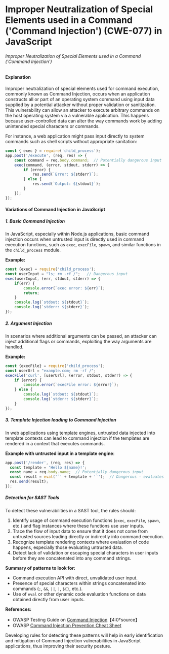 # Improper Neutralization of Special Elements used in a Command ('Command Injection') (CWE-077) in JavaScript

###### Improper Neutralization of Special Elements used in a Command ('Command Injection')

#### Explanation

Improper neutralization of special elements used for command execution, commonly known as Command Injection, occurs when an application constructs all or part of an operating system command using input data supplied by a potential attacker without proper validation or sanitization. This vulnerability can allow an attacker to execute arbitrary commands on the host operating system via a vulnerable application. This happens because user-controlled data can alter the way commands work by adding unintended special characters or commands.

For instance, a web application might pass input directly to system commands such as shell scripts without appropriate sanitation:
```javascript
const { exec } = require('child_process');
app.post('/execute', (req, res) => {
    const command = req.body.command;  // Potentially dangerous input
    exec(command, (error, stdout, stderr) => {
        if (error) {
            res.send(`Error: ${stderr}`);
        } else {
            res.send(`Output: ${stdout}`);
        }
    });
});
```

#### Variations of Command Injection in JavaScript

##### 1. Basic Command Injection
In JavaScript, especially within Node.js applications, basic command injection occurs when untrusted input is directly used in command execution functions, such as `exec`, `execFile`, `spawn`, and similar functions in the `child_process` module.

**Example:**
```javascript
const {exec} = require('child_process');
const userInput = "ls; rm -rf /";   // Dangerous input
exec(userInput, (err, stdout, stderr) => {
    if(err) {
        console.error(`exec error: ${err}`);
        return;
    }
    console.log(`stdout: ${stdout}`);
    console.log(`stderr: ${stderr}`);
});
```

##### 2. Argument Injection
In scenarios where additional arguments can be passed, an attacker can inject additional flags or commands, exploiting the way arguments are handled.

**Example:**
```javascript
const {execFile} = require('child_process');
const userUrl = "example.com; rm -rf /";
execFile('curl', [userUrl], (error, stdout, stderr) => {
    if (error) {
        console.error(`execFile error: ${error}`);
    } else {
        console.log(`stdout: ${stdout}`);
        console.log(`stderr: ${stderr}`);
    }
});
```

##### 3. Template Injection leading to Command Injection
In web applications using template engines, untrusted data injected into template contexts can lead to command injection if the templates are rendered in a context that executes commands.

**Example with untrusted input in a template engine**:
```javascript
app.post('/render', (req, res) => {
  const template = 'Hello ${name}!';
  const name = req.body.name;  // Potentially dangerous input
  const result = eval('`' + template + '`');  // Dangerous - evaluates untrusted input
  res.send(result);
});
```

##### Detection for SAST Tools

To detect these vulnerabilities in a SAST tool, the rules should:
1. Identify usage of command execution functions (`exec`, `execFile`, `spawn`, etc.) and flag instances where these functions use user inputs.
2. Trace the flow of input data to ensure that it does not come from untrusted sources leading directly or indirectly into command execution.
3. Recognize template rendering contexts where evaluation of code happens, especially those evaluating untrusted data.
4. Detect lack of validation or escaping special characters in user inputs before they are concatenated into any command strings.

**Summary of patterns to look for:**
- Command execution API with direct, unvalidated user input.
- Presence of special characters within strings concatenated into commands (`;`, `&&`, `||`, `|`, `${}`, etc.).
- Use of `eval` or other dynamic code evaluation functions on data obtained directly from user inputs.

**References:**
- OWASP Testing Guide on [Command Injection](https://owasp.org/www-project-web-security-testing-guide/latest/4-Web_Application_Security_Testing/07-Input_Validation_Testing/12-Testing_for_Command_Injection)【4:0†source】
- OWASP [Command Injection Prevention Cheat Sheet](https://cheatsheetseries.owasp.org/cheatsheets/Command_Injection_Prevention_Cheat_Sheet.html) 

Developing rules for detecting these patterns will help in early identification and mitigation of Command Injection vulnerabilities in JavaScript applications, thus improving their security posture.